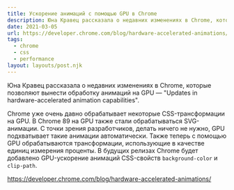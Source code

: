 ```yaml
---
title: Ускорение анимаций с помощью GPU в Chrome
description: Юна Кравец рассказала о недавних изменениях в Chrome, которые позволяют вынести обработку анимаций на GPU
date: 2021-03-05
url: https://developer.chrome.com/blog/hardware-accelerated-animations/
tags:
  - chrome
  - css
  - performance
layout: layouts/post.njk
---
```

Юна Кравец рассказала о недавних изменениях в Chrome, которые позволяют вынести обработку анимаций на GPU — "Updates in hardware-accelerated animation capabilities".

Chrome уже очень давно обрабатывает некоторые CSS-трансформации на GPU. В Chrome 89 на GPU также стали обрабатываться SVG-анимации. С точки зрения разработчиков, делать ничего не нужно, GPU подхватывает такие анимации автоматически. Также теперь с помощью GPU обрабатываются трансформации, использующие в качестве единиц измерения проценты. В будущих релизах Chrome будет добавлено GPU-ускорение анимаций CSS-свойств `background-color` и `clip-path`.


https://developer.chrome.com/blog/hardware-accelerated-animations/
